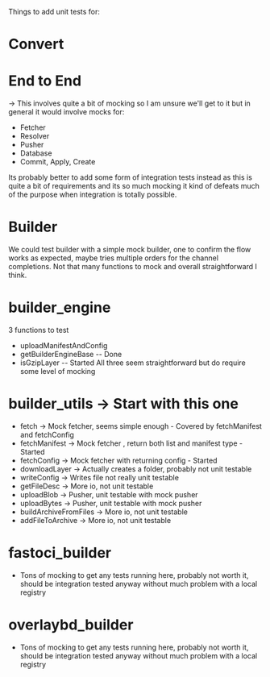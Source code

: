 Things to add unit tests for:

# Convert

# End to End
-> This involves quite a bit of mocking so I am unsure we'll get to it but in general it would involve mocks for:
- Fetcher
- Resolver
- Pusher
- Database
- Commit, Apply, Create

Its probably better to add some form of integration tests instead as this is quite a bit of requirements and its so much mocking it kind of defeats much of the purpose when integration is totally possible.

# Builder
 We could test builder with a simple mock builder, one to confirm the flow works as expected, maybe tries multiple orders for the channel completions. Not that many functions to mock and overall straightforward I think.

# builder_engine
 3 functions to test
 - uploadManifestAndConfig
 - getBuilderEngineBase -- Done
 - isGzipLayer -- Started
 All three seem straightforward but do require some level of mocking

# builder_utils -> Start with this one
- fetch -> Mock fetcher, seems simple enough - Covered by fetchManifest and fetchConfig
- fetchManifest -> Mock fetcher , return both list and manifest type - Started
- fetchConfig -> Mock fetcher with returning config - Started
- downloadLayer -> Actually creates a folder, probably not unit testable
- writeConfig -> Writes file not really unit testable
- getFileDesc -> More io, not unit testable
- uploadBlob -> Pusher, unit testable with mock pusher
- uploadBytes -> Pusher, unit testable with mock pusher
- buildArchiveFromFiles -> More io, not unit testable
- addFileToArchive -> More io, not unit testable

# fastoci_builder
- Tons of mocking to get any tests running here, probably not worth it, should be integration tested anyway without much problem with a local registry

# overlaybd_builder
- Tons of mocking to get any tests running here, probably not worth it, should be integration tested anyway without much problem with a local registry

